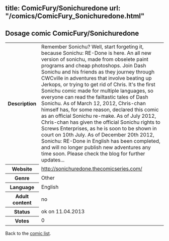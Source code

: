 title: ComicFury/Sonichuredone
url: "/comics/ComicFury_Sonichuredone.html"
---
Dosage comic ComicFury/Sonichuredone
-----------------------------------------

<table class="comicinfo">
<tr>
<th>Description</th><td>Remember Sonichu? Well, start forgeting it, because Sonichu: RE-Done is here. An all new version of sonichu, made from obselete paint programs and cheap photoshops. Join Dash Sonichu and his friends as they journey through CWCville in adventures that involve beating up Jerkops, or trying to get rid of Chris. It's the first Sonichu comic made for multiple languages, so everyone can read the failtastic tales of Dash Sonichu. As of March 12, 2012, Chris-chan himself has, for some reason, declared this comic as an official Sonichu re-make. As of July 2012, Chris-chan has given the official Sonichu rights to Screws Enterprises, as he is soon to be shown in court on 10th July. As of December 20th 2012, Sonichu: RE-Done in English has been completed, and will no longer publish new adventures any time soon. Please check the blog for further updates...</td>
</tr>
<tr>
<th>Website</th><td><a href="http://sonichuredone.thecomicseries.com/">http://sonichuredone.thecomicseries.com/</a></td>
</tr>
<tr>
<th>Genre</th><td>Other</td>
</tr>
<tr>
<th>Language</th><td>English</td>
</tr>
<tr>
<th>Adult content</th><td>no</td>
</tr>
<tr>
<th>Status</th><td>ok on 11.04.2013</td>
</tr>
<tr>
<th>Votes</th><td>0</div></td>
</tr>
</table>

Back to the [comic list](../comic-index.html).
